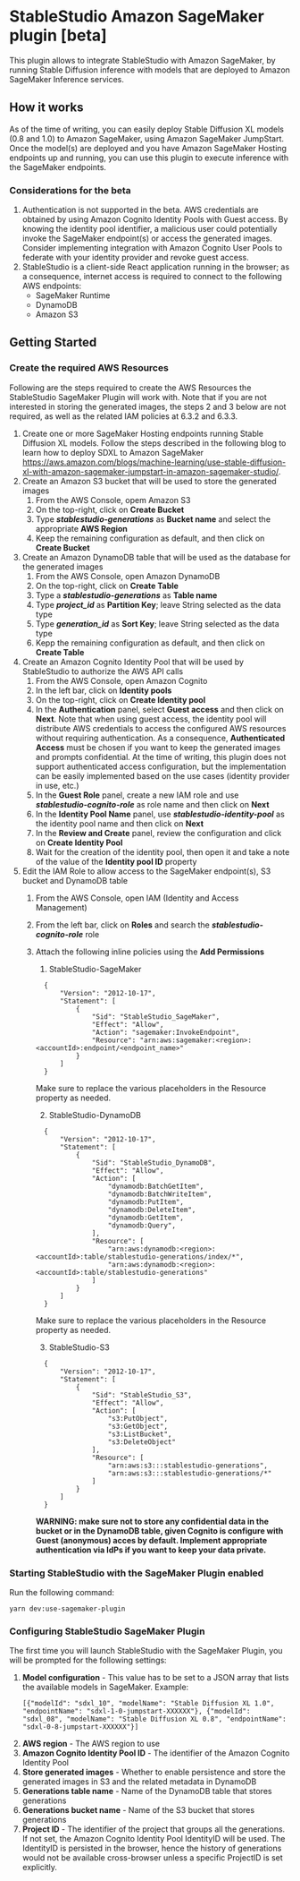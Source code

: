 # StableStudio Amazon SageMaker plugin [beta]

This plugin allows to integrate StableStudio with Amazon SageMaker, by running Stable Diffusion inference with models that are deployed to Amazon SageMaker Inference services.

## How it works
As of the time of writing, you can easily deploy Stable Diffusion XL models (0.8 and 1.0) to Amazon SageMaker, using Amazon SageMaker JumpStart. Once the model(s) are deployed and you have Amazon SageMaker Hosting endpoints up and running, you can use this plugin to execute inference with the SageMaker endpoints.

### Considerations for the beta
1. Authentication is not supported in the beta. AWS credentials are obtained by using Amazon Cognito Identity Pools with Guest access. By knowing the identity pool identifier, a malicious user could potentially invoke the SageMaker endpoint(s) or access the generated images. Consider implementing integration with Amazon Cognito User Pools to federate with your identity provider and revoke guest access.
2. StableStudio is a client-side React application running in the browser; as a consequence, internet access is required to connect to the following AWS endpoints:
   - SageMaker Runtime
   - DynamoDB
   - Amazon S3

## Getting Started

### Create the required AWS Resources

Following are the steps required to create the AWS Resources the StableStudio SageMaker Plugin will work with. Note that if you are not interested in storing the generated images, the steps 2 and 3 below are not required, as well as the related IAM policies at 6.3.2 and 6.3.3.

1. Create one or more SageMaker Hosting endpoints running Stable Diffusion XL models. Follow the steps described in the following blog to learn how to deploy SDXL to Amazon SageMaker https://aws.amazon.com/blogs/machine-learning/use-stable-diffusion-xl-with-amazon-sagemaker-jumpstart-in-amazon-sagemaker-studio/.
2. Create an Amazon S3 bucket that will be used to store the generated images
   1. From the AWS Console, opem Amazon S3
   2. On the top-right, click on **Create Bucket**
   3. Type ***stablestudio-generations*** as **Bucket name** and select the appropriate **AWS Region**
   4. Keep the remaining configuration as default, and then click on **Create Bucket**
3. Create an Amazon DynamoDB table that will be used as the database for the generated images
   1. From the AWS Console, open Amazon DynamoDB
   2. On the top-right, click on **Create Table**
   3. Type a ***stablestudio-generations*** as **Table name**
   4. Type ***project_id*** as **Partition Key**; leave String selected as the data type
   5. Type ***generation_id*** as **Sort Key**; leave String selected as the data type
   6. Kepp the remaining configuration as default, and then click on **Create Table**
5. Create an Amazon Cognito Identity Pool that will be used by StableStudio to authorize the AWS API calls
   1. From the AWS Console, open Amazon Cognito
   2. In the left bar, click on **Identity pools**
   3. On the top-right, click on **Create Identity pool**
   4. In the **Authentication** panel, select **Guest access** and then click on **Next**. Note that when using guest access, the identity pool will distribute AWS credentials to access the configured AWS resources without requiring authentication. As a consequence, **Authenticated Access** must be chosen if you want to keep the generated images and prompts confidential. At the time of writing, this plugin does not support authenticated access configuration, but the implementation can be easily implemented based on the use cases (identity provider in use, etc.)
   5. In the **Guest Role** panel, create a new IAM role and use ***stablestudio-cognito-role*** as role name and then click on **Next**
   6. In the **Identity Pool Name** panel, use ***stablestudio-identity-pool*** as the identity pool name and then click on **Next**
   7. In the **Review and Create** panel, review the configuration and click on **Create Identity Pool**
   8. Wait for the creation of the identity pool, then open it and take a note of the value of the **Identity pool ID** property
6. Edit the IAM Role to allow access to the SageMaker endpoint(s), S3 bucket and DynamoDB table
   1. From the AWS Console, open IAM (Identity and Access Management)
   2. From the left bar, click on **Roles** and search the ***stablestudio-cognito-role*** role
   3. Attach the following inline policies using the **Add Permissions**
      1. StableStudio-SageMaker

      ```
        {
            "Version": "2012-10-17",
            "Statement": [
                {
                    "Sid": "StableStudio_SageMaker",
                    "Effect": "Allow",
                    "Action": "sagemaker:InvokeEndpoint",
                    "Resource": "arn:aws:sagemaker:<region>:<accountId>:endpoint/<endpoint_name>"
                }
            ]
        }
      ```
      Make sure to replace the various placeholders in the Resource property as needed.

      2. StableStudio-DynamoDB

      ```
        {
            "Version": "2012-10-17",
            "Statement": [
                {
                    "Sid": "StableStudio_DynamoDB",
                    "Effect": "Allow",
                    "Action": [
                        "dynamodb:BatchGetItem",
                        "dynamodb:BatchWriteItem",
                        "dynamodb:PutItem",
                        "dynamodb:DeleteItem",
                        "dynamodb:GetItem",
                        "dynamodb:Query",
                    ],
                    "Resource": [
                        "arn:aws:dynamodb:<region>:<accountId>:table/stablestudio-generations/index/*",
                        "arn:aws:dynamodb:<region>:<accountId>:table/stablestudio-generations"
                    ]
                }
            ]
        }
      ```
      Make sure to replace the various placeholders in the Resource property as needed.

      3. StableStudio-S3

      ```
        {
            "Version": "2012-10-17",
            "Statement": [
                {
                    "Sid": "StableStudio_S3",
                    "Effect": "Allow",
                    "Action": [
                        "s3:PutObject",
                        "s3:GetObject",
                        "s3:ListBucket",
                        "s3:DeleteObject"
                    ],
                    "Resource": [
                        "arn:aws:s3:::stablestudio-generations",
                        "arn:aws:s3:::stablestudio-generations/*"
                    ]
                }
            ]
        }

      ```

      **WARNING: make sure not to store any confidential data in the bucket or in the DynamoDB table, given Cognito is configure with Guest (anonymous) acces by default. Implement appropriate authentication via IdPs if you want to keep your data private.**

### Starting StableStudio with the SageMaker Plugin enabled

Run the following command:

```
yarn dev:use-sagemaker-plugin
```

### Configuring StableStudio SageMaker Plugin

The first time you will launch StableStudio with the SageMaker Plugin, you will be prompted for the following settings:

1. **Model configuration** - This value has to be set to a JSON array that lists the available models in SageMaker. Example:
    ```
    [{"modelId": "sdxl_10", "modelName": "Stable Diffusion XL 1.0", "endpointName": "sdxl-1-0-jumpstart-XXXXXX"}, {"modelId": "sdxl_08", "modelName": "Stable Diffusion XL 0.8", "endpointName": "sdxl-0-8-jumpstart-XXXXXX"}]
    ```
2. **AWS region** - The AWS region to use
3. **Amazon Cognito Identity Pool ID** - The identifier of the Amazon Cognito Identity Pool
4. **Store generated images** - Whether to enable persistence and store the generated images in S3 and the related metadata in DynamoDB
5. **Generations table name** - Name of the DynamoDB table that stores generations
6. **Generations bucket name** - Name of the S3 bucket that stores generations
7. **Project ID** - The identifier of the project that groups all the generations. If not set, the Amazon Cognito Identity Pool IdentityID will be used. The IdentityID is persisted in the browser, hence the history of generations would not be available cross-browser unless a specific ProjectID is set explicitly.





